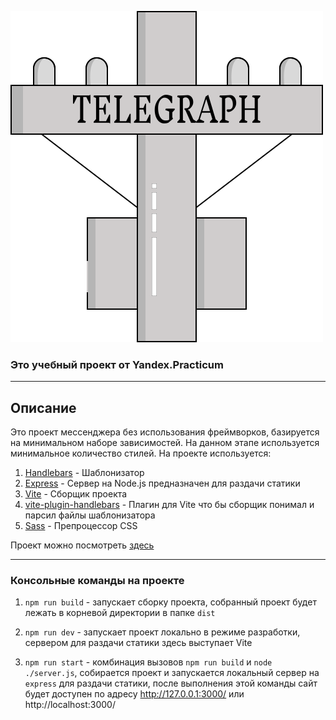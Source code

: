 ![telegraph.svg](src%2Fassets%2Ftelegraph.svg)

### Это учебный проект от Yandex.Practicum

-----

## Описание

Это проект мессенджера без использования фреймворков, базируется на минимальном наборе зависимостей.
На данном этапе используется минимальное количество стилей.
На проекте используется:

1) [Handlebars](https://handlebarsjs.com/) - Шаблонизатор
2) [Express](https://expressjs.com/) - Сервер на Node.js предназначен для раздачи статики
3) [Vite](https://vitejs.dev/) - Сборщик проекта
4) [vite-plugin-handlebars](https://github.com/alexlafroscia/vite-plugin-handlebars) - Плагин для Vite что бы сборщик понимал и парсил файлы шаблонизатора
5) [Sass](https://sass-lang.com/) - Препроцессор CSS

Проект можно посмотреть [здесь](https://dreamy-yeot-e7992e.netlify.app/)

----

### Консольные команды на проекте

1) `npm run build` - запускает сборку проекта, собранный проект будет лежать в корневой директории в папке `dist`
 
2) `npm run dev` - запускает проект локально в режиме разработки, сервером для раздачи статики здесь выступает Vite

3) `npm run start` - комбинация вызовов `npm run build` и `node ./server.js`, собирается проект и запускается локальный сервер на `express` для раздачи статики, после выполнения этой команды сайт будет доступен по адресу http://127.0.0.1:3000/ или http://localhost:3000/

